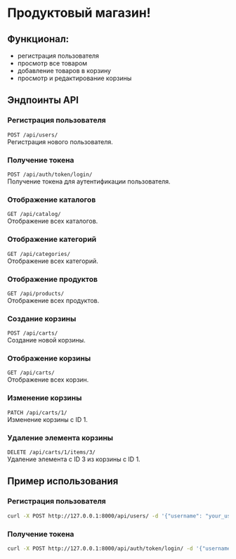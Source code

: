 # Продуктовый магазин!

## Функционал: 
- регистрация пользователя
- просмотр все товаром
- добавление товаров в корзину
- просмотр и редактирование корзины


## Эндпоинты API

### Регистрация пользователя
`POST /api/users/`  
Регистрация нового пользователя.

### Получение токена
`POST /api/auth/token/login/`  
Получение токена для аутентификации пользователя.

### Отображение каталогов
`GET /api/catalog/`  
Отображение всех каталогов.

### Отображение категорий
`GET /api/categories/`  
Отображение всех категорий.

### Отображение продуктов
`GET /api/products/`  
Отображение всех продуктов.

### Создание корзины
`POST /api/carts/`  
Создание новой корзины.

### Отображение корзины
`GET /api/carts/`  
Отображение всех корзин.

### Изменение корзины
`PATCH /api/carts/1/`  
Изменение корзины с ID 1.

### Удаление элемента корзины
`DELETE /api/carts/1/items/3/`  
Удаление элемента с ID 3 из корзины с ID 1.

## Пример использования

### Регистрация пользователя

```bash
curl -X POST http://127.0.0.1:8000/api/users/ -d '{"username": "your_username", "password": "your_password"}'
```

### Получение токена

```bash
curl -X POST http://127.0.0.1:8000/api/auth/token/login/ -d '{"username": "your_username", "password": "your_password"}'
```
